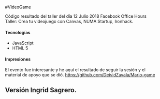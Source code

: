 #VideoGame


Código resultado del taller del día 12 Julio 2018 Facebook Office Hours Taller: Crea tu videojuego con Canvas, NUMA Startup, Ironhack.

#### Tecnologías

* JavaScript
* HTML 5


#### Impresiones
El evento fue interesante y he aquí el resultado de seguir la sesión y el material de apoyo que se dió.
https://github.com/DeividZavala/Mario-game

## Versión Ingrid Sagrero.

